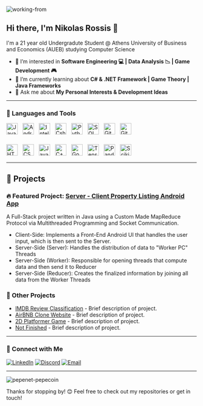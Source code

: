 <!--<div align="center"></div>
## 🏆 Favorite Languages and Tools
<img align="left" alt="Spring" width="30px" style="padding-right:10px;" src="https://cdn.jsdelivr.net/gh/devicons/devicon/icons/spring/spring-original.svg" />
<img align="left" alt="TypeScript" width="30px" style="padding-right:10px;" src="https://cdn.jsdelivr.net/gh/devicons/devicon/icons/typescript/typescript-plain.svg" />
<img align="left" alt="Angular" width="30px" style="padding-right:10px;" src="https://cdn.jsdelivr.net/gh/devicons/devicon/icons/angularjs/angularjs-plain.svg" />
<img align="left" alt="Git" width="30px" style="padding-right:10px;" src="https://cdn.jsdelivr.net/gh/devicons/devicon/icons/git/git-original.svg" />
<img align="left" alt="Linux" width="30px" style="padding-right:10px;" src="https://cdn.jsdelivr.net/gh/devicons/devicon/icons/linux/linux-original.svg" />
<img align="left" alt="HTML" width="30px" style="padding-right:10px;" src="https://cdn.jsdelivr.net/gh/devicons/devicon/icons/html5/html5-plain.svg" />-->
![working-from](https://github.com/user-attachments/assets/70fa8d09-9cf7-4530-9750-6cc0c87dd5d7)


## Hi there, I'm Nikolas Rossis 👋
I'm a 21 year old Undergradute Student @ Athens University of Business and Economics (AUEB) studying Computer Science

- 🔭 I’m interested in **Software Engineering 💻 | Data Analysis 📉 | Game Development 🎮**
- 👯 I’m currently learning about **C# & .NET Framework | Game Theory | Java Frameworks**
- 💬 Ask me about **My Personal Interests & Development Ideas**

---


### 🧰 Languages and Tools

<img align="left" alt="Java" width="30px" style="padding-right:10px;" src="https://cdn.jsdelivr.net/gh/devicons/devicon/icons/java/java-original.svg"/>
<img align="left" alt="Android Studio" width="30px" style="padding-right:10px;" src="https://cdn.jsdelivr.net/gh/devicons/devicon@latest/icons/androidstudio/androidstudio-original.svg" />
<img align="left" alt="IntelliJ" width="30px" style="padding-right:10px;" src="https://cdn.jsdelivr.net/gh/devicons/devicon@latest/icons/intellij/intellij-original.svg" />
<img align="left" alt="Csharp" width="30px" style="padding-right:10px;" src="https://cdn.jsdelivr.net/gh/devicons/devicon@latest/icons/csharp/csharp-original.svg" />
<img align="left" alt="Python" width="30px" style="padding-right:10px;" src="https://cdn.jsdelivr.net/gh/devicons/devicon@latest/icons/python/python-original.svg" />
<img align="left" alt="SQL" width="30px" style="padding-right:10px;" src="https://cdn.jsdelivr.net/gh/devicons/devicon@latest/icons/postgresql/postgresql-original.svg" />
<img align="left" alt="Git" width="30px" style="padding-right:10px;" src="https://cdn.jsdelivr.net/gh/devicons/devicon@latest/icons/git/git-original.svg" />
<img align="left" alt="GitHub" width="30px" style="padding-right:10px;" src="https://cdn.jsdelivr.net/gh/devicons/devicon/icons/github/github-original.svg" />




<br>

#

<img align="left" alt="HTML5" width="30px" style="padding-right:10px;" src="https://cdn.jsdelivr.net/gh/devicons/devicon@latest/icons/html5/html5-original.svg" />
<img align="left" alt="CSS" width="30px" style="padding-right:10px;" src="https://cdn.jsdelivr.net/gh/devicons/devicon/icons/css3/css3-plain.svg" />
<img align="left" alt="JavaScript" width="30px" style="padding-right:10px;" src="https://cdn.jsdelivr.net/gh/devicons/devicon/icons/javascript/javascript-plain.svg" />
<img align="left" alt="C++" width="30px" style="padding-right:10px;" src="https://cdn.jsdelivr.net/gh/devicons/devicon@latest/icons/cplusplus/cplusplus-original.svg" />
<img align="left" alt="Godot" width="30px" style="padding-right:10px;" src="https://cdn.jsdelivr.net/gh/devicons/devicon@latest/icons/godot/godot-original.svg" />
<img align="left" alt="TensorFlow" width="30px" style="padding-right:10px;" src="https://cdn.jsdelivr.net/gh/devicons/devicon@latest/icons/tensorflow/tensorflow-original.svg" />
<img align="left" alt="Pandas" width="30px" style="padding-right:10px;" src="https://cdn.jsdelivr.net/gh/devicons/devicon@latest/icons/pandas/pandas-original.svg" />
<img align="left" alt="Scikit Learn" width="30px" style="padding-right:10px;" src="https://cdn.jsdelivr.net/gh/devicons/devicon@latest/icons/scikitlearn/scikitlearn-original.svg" />
<br>
<br>

---

## 📌 Projects

### 🔥 Featured Project: [Server - Client Property Listing Android App](https://github.com/nikolaos-rossis/Property-Listing-Android-App)
A Full-Stack project written in Java using a Custom Made MapReduce Protocol via Multithreaded Programming and Socket Communication.
- Client-Side: Implements a Front-End Android UI that handles the user input, which is then sent to the Server.
- Server-Side (Server): Handles the distribution of data to "Worker PC" Threads
- Server-Side (Worker): Responsible for opening threads that compute data and then send it to Reducer
- Server-Side (Reducer): Creates the finalized information by joining all data from the Worker Threads

  

### 🌟 Other Projects
- [IMDB Review Classification](https://github.com/YourGitHubUsername/Project1) - Brief description of project.
- [AirBNB Clone Website](https://github.com/YourGitHubUsername/Project2) - Brief description of project.
- [2D Platformer Game](https://github.com/YourGitHubUsername/Project3) - Brief description of project.
- [Not Finished](https://github.com/YourGitHubUsername/Project4) - Brief description of project.

---

### 🤝 Connect with Me

[![LinkedIn](https://img.shields.io/badge/-LinkedIn-0077B5?style=flat-square&logo=linkedin&logoColor=white)](https://www.linkedin.com/in/nick-rossis)
[![Discord](https://img.shields.io/badge/-Discord-5865F2?style=flat-square&logo=discord&logoColor=white)](https://discordapp.com/users/326757176188076033) 
[![Email](https://img.shields.io/badge/-Email-D14836?style=flat-square&logo=gmail&logoColor=white)](mailto:rossis.nicolas@gmail.com)

---

![pepenet-pepecoin](https://github.com/user-attachments/assets/6f4bd31b-207f-40d5-b996-a4f7814466c9)

Thanks for stopping by! 😊 Feel free to check out my repositories or get in touch!







